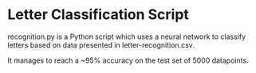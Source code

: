 # Letter Classification Script
recognition.py is a Python script which uses a neural network to classify letters based on data presented in letter-recognition.csv. 

It manages to reach a ~95% accuracy on the test set of 5000 datapoints.
